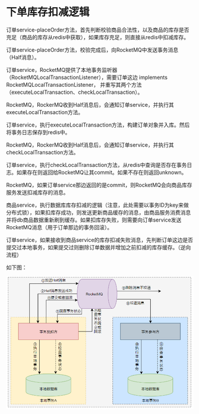 # 下单库存扣减逻辑

订单service-placeOrder方法，首先判断校验商品合法性，以及商品的库存是否充足（商品的库存从redis中获取），如果库存充足，则直接从redis中扣减库存。

订单service-placeOrder方法，校验完成后，向RocketMQ中发送事务消息（Half消息）。

订单service，RocketMQ提供了本地事务监听器（RocketMQLocalTransactionListener），需要订单这边 implements RocketMQLocalTransactionListener， 并重写其两个方法（executeLocalTransaction、checkLocalTransaction）。

RocketMQ，RockerMQ收到Half消息后，会通知订单service，并执行其executeLocalTransaction方法。

订单service，执行executeLocalTransaction方法，构建订单对象并入库。然后将事务日志保存到redis中。

RocketMQ，RockerMQ收到Half消息后，会通知订单service，并执行其checkLocalTransaction方法。

订单service，执行checkLocalTransaction方法，从redis中查询是否存在事务日志。如果存在则返回给RocketMQ让其commit。如果不存在则返回unknown。

RocketMQ，如果订单service那边返回的是commit，则RocketMQ会向商品库存服务发送扣减库存的消息。

商品service，执行数据库库存扣减的逻辑（注意，此处需要以事务ID为key来做分布式锁），如果扣库存成功，则发送更新商品缓存的消息，由商品服务消费消息并将db商品数据重新刷到缓存。如果扣库存失败，则需要向订单service发送RocketMQ消息（用于订单那边的事务回滚）。

订单service，如果接收到商品service的库存扣减失败消息，先判断订单这边是否提交过本地事务，如果提交过则删除订单数据并增加之前扣减的库存缓存。（逆向流程）



如下图：

![](img\rocketMQ事务消息.jpg)	